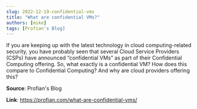 ```yaml
---
slug: 2022-12-19-confidential-vms
title: "What are confidential VMs?"
authors: [mike]
tags: [Profian's Blog]
---
```

If you are keeping up with the latest technology in cloud computing-related security, you have probably seen that several Cloud Service Providers (CSPs) have announced “confidential VMs” as part of their Confidential Computing offering. So, what exactly is a confidential VM? How does this compare to Confidential Computing? And why are cloud providers offering this?

**Source**: Profian's Blog

**Link**: https://profian.com/what-are-confidential-vms/